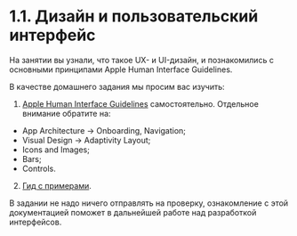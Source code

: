 # 1.1. Дизайн и пользовательский интерфейс

На занятии вы узнали, что такое UX- и UI-дизайн, и познакомились с основными принципами Apple Human Interface Guidelines. 

В качестве домашнего задания мы просим вас изучить:
1. [Apple Human Interface Guidelines](https://developer.apple.com/design/human-interface-guidelines/ios/overview/themes/) самостоятельно. Отдельное внимание обратите на:
- App Architecture -> Onboarding, Navigation;
- Visual Design -> Adaptivity Layout;
- Icons and Images;
- Bars;
- Controls.

2. [Гид с примерами](https://medium.com/nona-web/ios-human-interface-guideline-f012a5ba962e).

В задании не надо ничего отправлять на проверку, ознакомление с этой документацией поможет в дальнейшей работе над разработкой интерфейсов.
